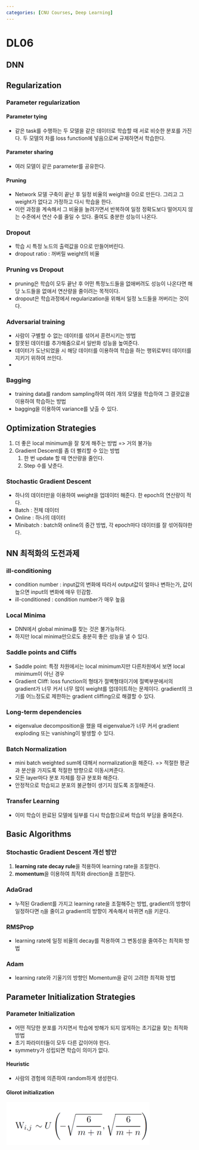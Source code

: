 ```yaml
---
categories: [CNU Courses, Deep Learning]
---
```


# DL06

## DNN

## Regularization

### Parameter regularization

#### Parameter tying

- 같은 task를 수행하는 두 모델을 같은 데이터로 학습할 때 서로 비슷한 분포를 가진다. 두 모델의 차를 loss function에 넣음으로써 규제하면서 학습한다.

#### Parameter sharing

- 여러 모델이 같은 parameter를 공유한다.

#### Pruning

- Network 모델 구축이 끝난 후 일정 비율의 weight을 0으로 만든다. 그리고 그 weight가 없다고 가정하고 다시 학습을 한다.
- 이런 과정을 계속해서 그 비율을 늘려가면서 반복하여 일정 정확도보다 떨어지지 않는 수준에서 연산 수를 줄일 수 있다. 줄여도 충분한 성능이 나온다.


### Dropout

- 학습 시 특정 노드의 출력값을 0으로 만들어버린다.
- dropout ratio : 꺼버릴 weight의 비율

### Pruning vs Dropout

- pruning은 학습이 모두 끝난 후 어떤 특정노드들을 없애버려도 성능이 나온다면 해당 노드들을 없애서 연산량을 줄이려는 목적이다.
- dropout은 학습과정에서 regularization을 위해서 일정 노드들을 꺼버리는 것이다.

### Adversarial training

- 사람이 구별할 수 없는 데이터를 섞어서 훈련시키는 방법
- 잘못된 데이터를 추가해줌으로서 일반화 성능을 높여준다.
- 데이터가 도난되었을 시 해당 데이터를 이용하여 학습을 하는 행위로부터 데이터를 지키기 위하여 쓰인다.
- 

### Bagging

- training data를 random sampling하여 여러 개의 모델을 학습하여 그 결괏값을 이용하여 학습하는 방법
- bagging을 이용하여 variance를 낮출 수 있다.


## Optimization Strategies

1. 더 좋은 local minimum을 잘 찾게 해주는 방법 => 거의 불가능
2. Gradient Descent를 좀 더 빨리할 수 있는 방법
   1. 한 번 update 할 때 연산량을 줄인다.
   2. Step 수를 낮춘다.

### Stochastic Gradient Descent

- 하나의 데이터만을 이용하여 weight을 업데이터 해준다. 한 epoch의 연산량이 적다.
- Batch : 전체 데이터
- Online : 하나의 데이터
- Minibatch : batch와 online의 중간 방법, 각 epoch마다 데이터를 잘 섞어줘야한다.

## NN 최적화의 도전과제

### ill-conditioning

- condition number : input값의 변화에 따라서 output값이 얼마나 변하는가, 값이 높으면 input의 변화에 매우 민감함.
- ill-conditioned : condition number가 매우 높음

### Local Minima

- DNN에서 global minima를 찾는 것은 불가능하다.
- 하지만 local minima만으로도 충분히 좋은 성능을 낼 수 있다.

### Saddle points and Cliffs

- Saddle point: 특정 차원에서는 local minimum지만 다른차원에서 보면 local minimum이 아닌 경우
- Gradient Cliff: loss function의 형태가 절벽형태이기에 절벽부분에서의 gradient가 너무 커서 너무 많이 weight를 업데이트하는 문제이다. gradient의 크기를 어느정도로 제한하는 gradient cliffing으로 해결할 수 있다.

### Long-term dependencies

- eigenvalue decomposition을 했을 때 eigenvalue가 너무 커서 gradient exploding 또는 vanishing이 발생할 수 있다.

### Batch Normalization

- mini batch weighted sum에 대해서 normalization을 해준다. => 적절한 평균과 분산을 가지도록 적절한 방향으로 이동시켜준다.
- 모든 layer마다 분포 자체를 정규 분포화 해준다.
- 안정적으로 학습되고 분포의 불균형이 생기지 않도록 조절해준다.

### Transfer Learning

- 이미 학습이 완료된 모델에 일부를 다시 학습함으로써 학습의 부담을 줄여준다.

## Basic Algorithms

### Stochastic Gradient Descent 개선 방안

1. **learning rate decay rule**을 적용하여 learning rate을 조절한다.
2. **momentum**을 이용하여 최적화 direction을 조절한다.

### AdaGrad

- 누적된 Gradient를 가지고 learning rate을 조절해주는 방법, gradient의 방향이 일정하다면 η을 줄이고 gradient의 방향이 계속해서 바뀌면 η을 키운다.

### RMSProp

- learning rate에 일정 비율의 decay를 적용하여 그 변동성을 줄여주는 최적화 방법

### Adam

- learning rate와 기울기의 방향인 Momentum을 같이 고려한 최적화 방법

## Parameter Initialization Strategies

### Parameter Initialization

- 어떤 적당한 분포를 가지면서 학습에 방해가 되지 않게하는 초기값을 찾는 최적화 방법
- 초기 파라미터들이 모두 다른 값이어야 한다.
- symmetry가 성립되면 학습이 의미가 없다.

#### Heuristic

- 사람의 경험에 의존하여 random하게 생성한다.

#### Glorot initialization

![img.png](img.png)



